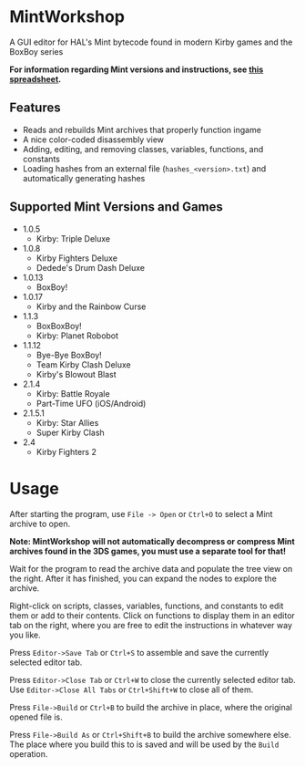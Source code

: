# MintWorkshop
A GUI editor for HAL's Mint bytecode found in modern Kirby games and the BoxBoy series

**For information regarding Mint versions and instructions, see [this spreadsheet](https://docs.google.com/spreadsheets/d/1A_08ytw1oIBhqBzpkxDIU86RwmYAjG4DopogqCQllMo).**

## Features
* Reads and rebuilds Mint archives that properly function ingame
* A nice color-coded disassembly view
* Adding, editing, and removing classes, variables, functions, and constants
* Loading hashes from an external file (`hashes_<version>.txt`) and automatically generating hashes

## Supported Mint Versions and Games
* 1.0.5
  * Kirby: Triple Deluxe
* 1.0.8
  * Kirby Fighters Deluxe
  * Dedede's Drum Dash Deluxe 
* 1.0.13
  * BoxBoy!
* 1.0.17
  * Kirby and the Rainbow Curse
* 1.1.3
  * BoxBoxBoy!
  * Kirby: Planet Robobot
* 1.1.12
  * Bye-Bye BoxBoy!
  * Team Kirby Clash Deluxe
  * Kirby's Blowout Blast
* 2.1.4
  * Kirby: Battle Royale
  * Part-Time UFO (iOS/Android)
* 2.1.5.1
  * Kirby: Star Allies
  * Super Kirby Clash
* 2.4
  * Kirby Fighters 2

# Usage
After starting the program, use `File -> Open` or `Ctrl+O` to select a Mint archive to open.

**Note: MintWorkshop will not automatically decompress or compress Mint archives found in the 3DS games, you must use a separate tool for that!**

Wait for the program to read the archive data and populate the tree view on the right. After it has finished, you can expand the nodes to explore the archive.

Right-click on scripts, classes, variables, functions, and constants to edit them or add to their contents.
Click on functions to display them in an editor tab on the right, where you are free to edit the instructions in whatever way you like.

Press `Editor->Save Tab` or `Ctrl+S` to assemble and save the currently selected editor tab.

Press `Editor->Close Tab` or `Ctrl+W` to close the currently selected editor tab. Use `Editor->Close All Tabs` or `Ctrl+Shift+W` to close all of them.

Press `File->Build` or `Ctrl+B` to build the archive in place, where the original opened file is.

Press `File->Build As` or `Ctrl+Shift+B` to build the archive somewhere else. The place where you build this to is saved and will be used by the `Build` operation.
